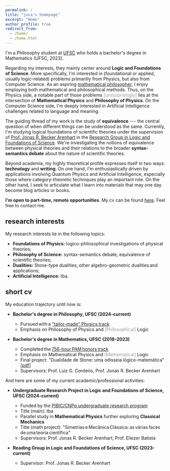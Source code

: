 ```yaml
---
permalink: /
title: "juca's homepage"
excerpt: "Home"
author_profile: true
redirect_from: 
  - /home/
  - /home.html
---
```


I'm a Philosophy student at [UFSC](https://ufsc.br/) who holds a bachelor's degree in Mathematics (UFSC, 2023).

Regarding my interests, they mainly center around **Logic and Foundations of Science**. More specifically, I'm interested in (foundational or applied, usually logic-related) problems primarilly from Physics, but also from Computer Science. As an aspiring [mathematical philosopher](https://onlinelibrary.wiley.com/doi/abs/10.1111/meta.12029), I enjoy employing both mathematical and philosophical methods. Thus, on the Physics side, a notable part of those problems <span style="color: #999999;">[unsurprisingly]</span> lies at the intersection of **Mathematical Physics** and **Philosophy of Physics**. On the Computer Science side, I'm deeply interested in Artificial Intelligence challenges related to language and meaning.
 
The guiding thread of my work is the study of **equivalence** --- the central question of when different things can be understood as the same. Currently, I'm studying logical foundations of scientific theories under the supervision of [Prof. Jonas R. Becker Arenhart](https://scholar.google.com/citations?user=INalU8cAAAAJ&hl=pt-BR) in the [Research Group in Logic and Foundations of Science](https://sites.google.com/view/logicandfoundationsofscience/home?authuser=0). We're investigating the notions of equivalence between physical theories and their relations to the broader **syntax-semantics debate** about the nature of scientific theories.

Beyond academia, my highly theoretical profile expresses itself in two ways: **technology** and **writing**. On one hand, I'm enthusiastically driven by applications involving Quantum Physics and Artificial Intelligence, especially those where category-theoretic techniques play an important role. On the other hand, I seek to articulate what I learn into materials that may one day become blog articles or books.

**I'm open to part-time, remote opportunities**. My cv can be found [here](https://jucazyn.github.io/cv/). Feel free to contact me.

## research interests

My research interests lie in the following topics:

* **Foundations of Physics:** logico-philosophical investigations of physical theories;
* **Philosophy of Science:** syntax-semantics debate, equivalence of scientific theories;
* **Dualities:** Stone-type dualities, other algebro-geometric dualities and applications;
* **Artificial Intelligence:** tba.

## short cv

My education trajectory until now is:

* **Bachelor's degree in Philosophy, UFSC (2024-current)**
  * Pursued with a ["tailor-made" Physics track](https://jucazyn.github.io/physics-track/)
  * Emphasis on Philosophy of Physics and <span style="color: #999999;">[Philosophical]</span> Logic

* **Bachelor's degree in Mathematics, UFSC (2018-2023)**
  * Completed the [756-hour PAM honors track](http://pam.mtm.ufsc.br/)
  * Emphasis on Mathematical Physics and <span style="color: #999999;">[Mathematical]</span> Logic
  * Final project: "Dualidade de Stone: uma odisseia lógico-matemática" [[pdf](https://repositorio.ufsc.br/bitstream/handle/123456789/255148/tcc_julio%20candido%20veloso%20barczyszyn.pdf?sequence=1&isAllowed=y)]
  * Supervisors: Prof. Luiz G. Cordeiro, Prof. Jonas R. Becker Arenhart

And here are some of my current academic/professional activities:

* **Undergraduate Research Project in Logic and Foundations of Science, UFSC (2024-current)**
  * Funded by the [PIBIC/CNPq undergraduate research program](http://pibic.propesq.ufsc.br/)
  * Title (main): tba
  * Parallel study in **Mathematical Physics** further exploring **Classical Mechanics**
  * Title (math project): "Simetrias e Mecânica Clássica: as várias faces de uma teoria científica"
  * Supervisors: Prof. Jonas R. Becker Arenhart, Prof. Eliezer Batista
 
* **Reading Group in Logic and Foundations of Science, UFSC (2023-current)**
  * Supervisor: Prof. Jonas R. Becker Arenhart
